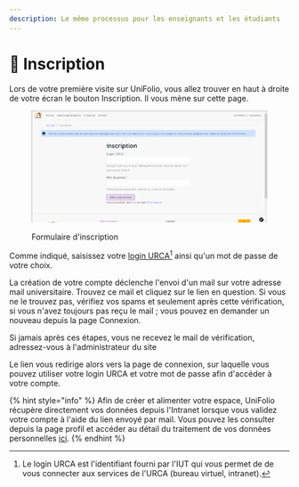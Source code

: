 ```yaml
---
description: Le même processus pour les enseignants et les étudiants
---
```


# 📝 Inscription

Lors de votre première visite sur UniFolio, vous allez trouver en haut à droite de votre écran le bouton Inscription. Il vous mène sur cette page.

<div align="left" data-full-width="false">

<figure><img src="../.gitbook/assets/inscription.png" alt=""><figcaption><p>Formulaire d'inscription</p></figcaption></figure>

</div>

Comme indiqué, saisissez votre [login URCA](#user-content-fn-1)[^1] ainsi qu'un mot de passe de votre choix.

La création de votre compte déclenche l'envoi d'un mail sur votre adresse mail universitaire. Trouvez ce mail et cliquez sur le lien en question. Si vous ne le trouvez pas, vérifiez vos spams et seulement après cette vérification, si vous n'avez toujours pas reçu le mail ; vous pouvez en demander un nouveau depuis la page Connexion.

Si jamais après ces étapes, vous ne recevez le mail de vérification, adressez-vous à l'administrateur du site

Le lien vous redirige alors vers la page de connexion, sur laquelle vous pouvez utiliser votre login URCA et votre mot de passe afin d'accéder à votre compte.

{% hint style="info" %}
Afin de créer et alimenter votre espace, UniFolio récupère directement vos données depuis l'Intranet lorsque vous validez votre compte à l'aide du lien envoyé par mail. Vous pouvez les consulter depuis la page profil et accéder au détail du traitement de vos données personnelles [ici](https://localhost:8000/rgpd).
{% endhint %}

[^1]: Le login URCA est l'identifiant fourni par l'IUT qui vous permet de de vous connecter aux services de l'URCA (bureau virtuel, intranet).
